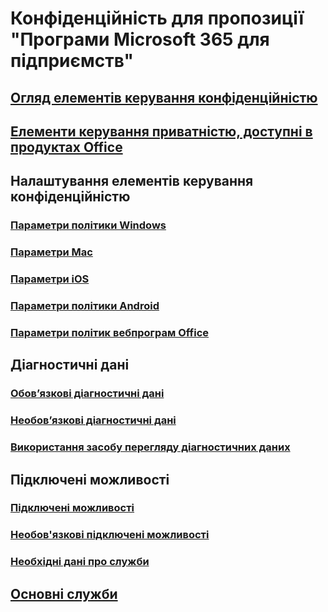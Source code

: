 # Конфіденційність для пропозиції "Програми Microsoft 365 для підприємств"

## [Огляд елементів керування конфіденційністю](overview-privacy-controls.md)
## [Елементи керування приватністю, доступні в продуктах Office](products-versions-privacy-controls.md)

## Налаштування елементів керування конфіденційністю
### [Параметри політики Windows](manage-privacy-controls.md)
### [Параметри Mac](mac-privacy-preferences.md)
### [Параметри iOS](ios-privacy-preferences.md)
### [Параметри політики Android](android-privacy-controls.md)
### [Параметри політик вебпрограм Office](office-web-privacy-controls.md)

## Діагностичні дані
### [Обов’язкові діагностичні дані](required-diagnostic-data.md)
### [Необов’язкові діагностичні дані](optional-diagnostic-data.md)
### [Використання засобу перегляду діагностичних даних](https://support.microsoft.com/office/cf761ce9-d805-4c60-a339-4e07f3182855)

## Підключені можливості
### [Підключені можливості](connected-experiences.md)
### [Необов'язкові підключені можливості](optional-connected-experiences.md)
### [Необхідні дані про служби](required-service-data.md)

## [Основні служби](essential-services.md)